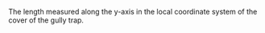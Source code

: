 ﻿The length measured along the y-axis in the local coordinate system of the cover of the gully trap.
